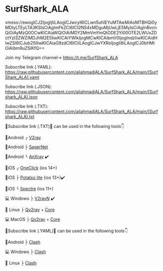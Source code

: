 # SurfShark_ALA

vmess://ewogICJ2IjogIjIiLAogICJwcyI6ICLwn5uhIEYuMTAwMiAoMTBHQi0yMDIyLTEyLTA3KSIsCiAgImFkZCI6ICI2NS4xMDguMjUwLjE5MyIsCiAgInBvcnQiOiAyMzQ0OCwKICAiaWQiOiAiMDY2MmVmYmQtODE2Yi00OTE2LWUxZDctYzI3ZWZiMDJhM2E5IiwKICAiYWlkIjogMCwKICAibmV0IjogIndzIiwKICAidHlwZSI6ICJub25lIiwKICAiaG9zdCI6ICIiLAogICJwYXRoIjogIi8iLAogICJ0bHMiOiAibm9uZSIKfQ==


Join my Telegram channel-> https://t.me/SurfShark_ALA

Subscribe link (.YAML): https://raw.githubusercontent.com/aliahmadiALA/SurfShark_ALA/main/(SurfShark_ALA).yaml

Subscribe link (.JSON): https://raw.githubusercontent.com/aliahmadiALA/SurfShark_ALA/main/(Surfshark_ALA).json

Subscribe link (.TXT):  
https://raw.githubusercontent.com/aliahmadiALA/SurfShark_ALA/main/(Surfshark_ALA).txt

🔰Subscribe link (.TXT)🔰 can be used in the following tools👇

📱Android ┌ [V2ray](https://play.google.com/store/apps/details?id=com.v2ray.ang) 

📱Android ├ [SagerNet](https://play.google.com/store/apps/details?id=io.nekohasekai.sagernet&gl) 

📱Android └ [AnXray](https://github.com/XTLS/AnXray/releases/) ✔️


📱iOS ┌ [OneClick](https://apps.apple.com/us/app/oneclick-safe-easy-fast/id1545555197) (ios 14+) 
       
📱iOS ├ [Potatso lite](https://apps.apple.com/us/app/potatso-lite/id1239860606) (ios 13+)✔️

📱iOS └ [Spectre](https://apps.apple.com/us/app/spectre-vpn/id1508712998) (ios 11+) 

                           
💻 Windows ├ [V2rayN](https://github.com/2dust/v2rayN/releases/download/4.27/v2rayN-Core.zip) ✔️


🐧 Linux ├ [Qv2ray](https://github.com/Qv2ray/Qv2ray/releases) + [Core](https://github.com/v2fly/v2ray-core/releases/)


💻 MacOS ├ [Qv2ray](https://github.com/Qv2ray/Qv2ray/releases) + [Core](https://github.com/v2fly/v2ray-core/releases/) 


🔰Subscribe link (.YAML)🔰 can be used in the following tools👇

📱Android ├ [Clash](https://play.google.com/store/apps/details?id=com.github.kr328.clash)

💻 Windows ├ [Clash](https://github.com/Fndroid/clash_for_windows_pkg/releases/download/0.19.3/Clash.for.Windows.Setup.0.19.3.exe) 

🐧 Linux ├ [Clash](https://github.com/Fndroid/clash_for_windows_pkg/releases/download/0.19.3/Clash.for.Windows-0.19.3-x64-linux.tar.gz) 
